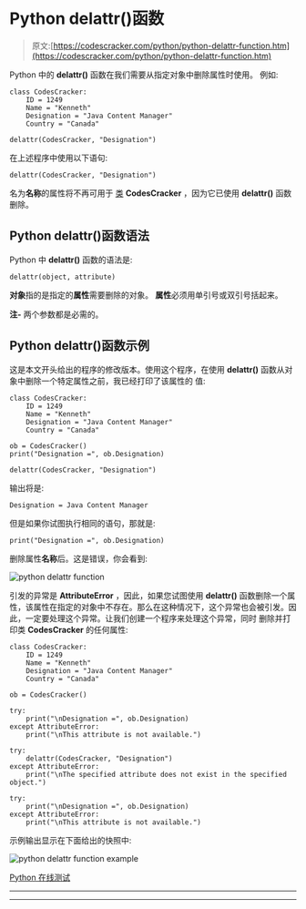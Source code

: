 # Python delattr()函数

> 原文:[https://codescracker.com/python/python-delattr-function.htm](https://codescracker.com/python/python-delattr-function.htm)

Python 中的 **delattr()** 函数在我们需要从指定对象中删除属性时使用。 例如:

```
class CodesCracker:
    ID = 1249
    Name = "Kenneth"
    Designation = "Java Content Manager"
    Country = "Canada"

delattr(CodesCracker, "Designation")
```

在上述程序中使用以下语句:

```
delattr(CodesCracker, "Designation")
```

名为**名称**的属性将不再可用于 [类](/python/python-classes-objects.htm) **CodesCracker** ，因为它已使用 **delattr()** 函数删除。

## Python delattr()函数语法

Python 中 **delattr()** 函数的语法是:

```
delattr(object, attribute)
```

**对象**指的是指定的**属性**需要删除的对象。 **属性**必须用单引号或双引号括起来。

**注-** 两个参数都是必需的。

## Python delattr()函数示例

这是本文开头给出的程序的修改版本。使用这个程序，在使用 **delattr()** 函数从对象中删除一个特定属性之前，我已经打印了该属性的 值:

```
class CodesCracker:
    ID = 1249
    Name = "Kenneth"
    Designation = "Java Content Manager"
    Country = "Canada"

ob = CodesCracker()
print("Designation =", ob.Designation)

delattr(CodesCracker, "Designation")
```

输出将是:

```
Designation = Java Content Manager
```

但是如果你试图执行相同的语句，那就是:

```
print("Designation =", ob.Designation)
```

删除属性**名称**后。这是错误，你会看到:

![python delattr function](../Images/3031455f3948b28d2bd23c48a75fa95a.png)

引发的异常是 **AttributeError** ，因此，如果您试图使用 **delattr()** 函数删除一个属性，该属性在指定的对象中不存在。那么在这种情况下，这个异常也会被引发。因此，一定要处理这个异常。让我们创建一个程序来处理这个异常，同时 删除并打印类 **CodesCracker** 的任何属性:

```
class CodesCracker:
    ID = 1249
    Name = "Kenneth"
    Designation = "Java Content Manager"
    Country = "Canada"

ob = CodesCracker()

try:
    print("\nDesignation =", ob.Designation)
except AttributeError:
    print("\nThis attribute is not available.")

try:
    delattr(CodesCracker, "Designation")
except AttributeError:
    print("\nThe specified attribute does not exist in the specified object.")

try:
    print("\nDesignation =", ob.Designation)
except AttributeError:
    print("\nThis attribute is not available.")
```

示例输出显示在下面给出的快照中:

![python delattr function example](../Images/50fdb0ad1278bd8328da64884467de6f.png)

[Python 在线测试](/exam/showtest.php?subid=10)

* * *

* * *